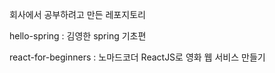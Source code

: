 회사에서 공부하려고 만든 레포지토리 

hello-spring : 김영한 spring 기초편 

react-for-beginners : 노마드코더 ReactJS로 영화 웹 서비스 만들기
